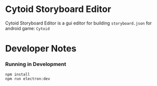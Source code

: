 # Cytoid Storyboard Editor

Cytoid Storyboard Editor is a gui editor for building `storyboard.json` for android game: `Cytoid`

# Developer Notes

### Running in Development

```shell
npm install
npm run electron:dev
```
